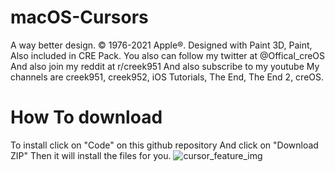 # macOS-Cursors
A way better design. © 1976-2021 Apple®.  Designed with Paint 3D, Paint, Also included in CRE Pack. You also can follow my twitter at @Offical_creOS And also join my reddit at r/creek951 And also subscribe to my youtube My channels are creek951, creek952, iOS Tutorials, The End, The End 2, creOS.
# How To download 
To install click on "Code" on this github repository And click on "Download ZIP" Then it will install the files for you.
![cursor_feature_img](https://user-images.githubusercontent.com/86686718/128579610-10627797-00db-4726-bed4-d8eb4fe3bb80.png)


